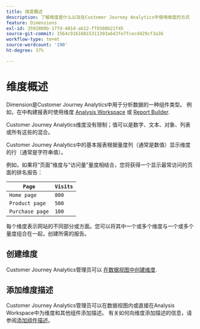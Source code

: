 ```yaml
---
title: 维度概述
description: 了解维度是什么以及在Customer Journey Analytics中使用维度的方式
feature: Dimensions
exl-id: 3592808b-17fd-401d-ab12-ff0308b21f45
source-git-commit: 1564c91616015311393a643fe7fcecd429cf3a36
workflow-type: tm+mt
source-wordcount: '190'
ht-degree: 37%

---
```


# 维度概述

Dimension是Customer Journey Analytics中用于分析数据的一种组件类型。 例如，在中构建报表时使用维度 [Analysis Workspace](/help/analysis-workspace/home.md) 或 [Report Builder](/help/report-builder/report-buider-overview.md).

Customer Journey Analytics维度没有限制；值可以是数字、文本、对象、列表或所有这些的混合。

Customer Journey Analytics中的基本报表根据量度列（通常是数值）显示维度的行（通常是字符串值）。

例如，如果将“页面”维度与“访问量”量度相结合，您将获得一个显示最常访问的页面的排名报告：

| `Page` | `Visits` |
| --- | --- |
| `Home page` | `800` |
| `Product page` | `500` |
| `Purchase page` | `100` |

每个维度表示网站的不同部分或方面。您可以将其中一个或多个维度与一个或多个量度组合在一起，创建所需的报告。

## 创建维度

Customer Journey Analytics管理员可以 [在数据视图中创建维度](/help/data-views/create-dataview.md#components).

## 添加维度描述

Customer Journey Analytics管理员可以在数据视图内或直接在Analysis Workspace中为维度和其他组件添加描述。 有关如何向维度添加描述的信息，请参阅[添加组件描述](/help/components/add-component-descriptions.md)。
